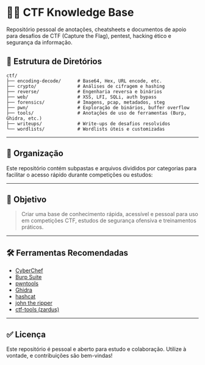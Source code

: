 # 🕵️‍♂️ CTF Knowledge Base

Repositório pessoal de anotações, cheatsheets e documentos de apoio para desafios de CTF (Capture the Flag), pentest, hacking ético e segurança da informação.

## 📂 Estrutura de Diretórios

```text
ctf/
├── encoding-decode/      # Base64, Hex, URL encode, etc.
├── crypto/               # Análises de cifragem e hashing
├── reverse/              # Engenharia reversa e binários
├── web/                  # XSS, LFI, SQLi, auth bypass
├── forensics/            # Imagens, pcap, metadados, steg
├── pwn/                  # Exploração de binários, buffer overflow
├── tools/                # Anotações de uso de ferramentas (Burp, Ghidra, etc.)
├── writeups/             # Write-ups de desafios resolvidos
└── wordlists/            # Wordlists úteis e customizadas
```
---

## 📂 Organização

Este repositório contém subpastas e arquivos divididos por categorias para facilitar o acesso rápido durante competições ou estudos:

---

## 📌 Objetivo

> Criar uma base de conhecimento rápida, acessível e pessoal para uso em competições CTF, estudos de segurança ofensiva e treinamentos práticos.

---

## 🛠 Ferramentas Recomendadas

- [CyberChef](https://gchq.github.io/CyberChef/)
- [Burp Suite](https://portswigger.net/burp)
- [pwntools](https://docs.pwntools.com/)
- [Ghidra](https://ghidra-sre.org/)
- [hashcat](https://hashcat.net/)
- [john the ripper](https://www.openwall.com/john/)
- [ctf-tools (zardus)](https://github.com/zardus/ctf-tools)

---

## ✅ Licença

Este repositório é pessoal e aberto para estudo e colaboração. Utilize à vontade, e contribuições são bem-vindas!
